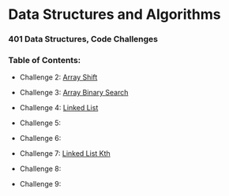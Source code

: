 # Data Structures and Algorithms

### 401 Data Structures, Code Challenges

### Table of Contents:
- Challenge 2: [Array Shift](https://github.com/JTaisey389/data-structures-and-algorithms.md/blob/main/code-challenges/arrayShift/array-shift.js)

- Challenge 3: [Array Binary Search](https://github.com/JTaisey389/data-structures-and-algorithms.md/actions/workflows/javascript-tests.yml)

- Challenge 4: [Linked List](https://github.com/JTaisey389/data-structures-and-algorithms.md/actions)

- Challenge 5: []()

- Challenge 6: []()

- Challenge 7: [Linked List Kth](https://github.com/JTaisey389/data-structures-and-algorithms.md/pull/25)

- Challenge 8: []()

- Challenge 9: []()
